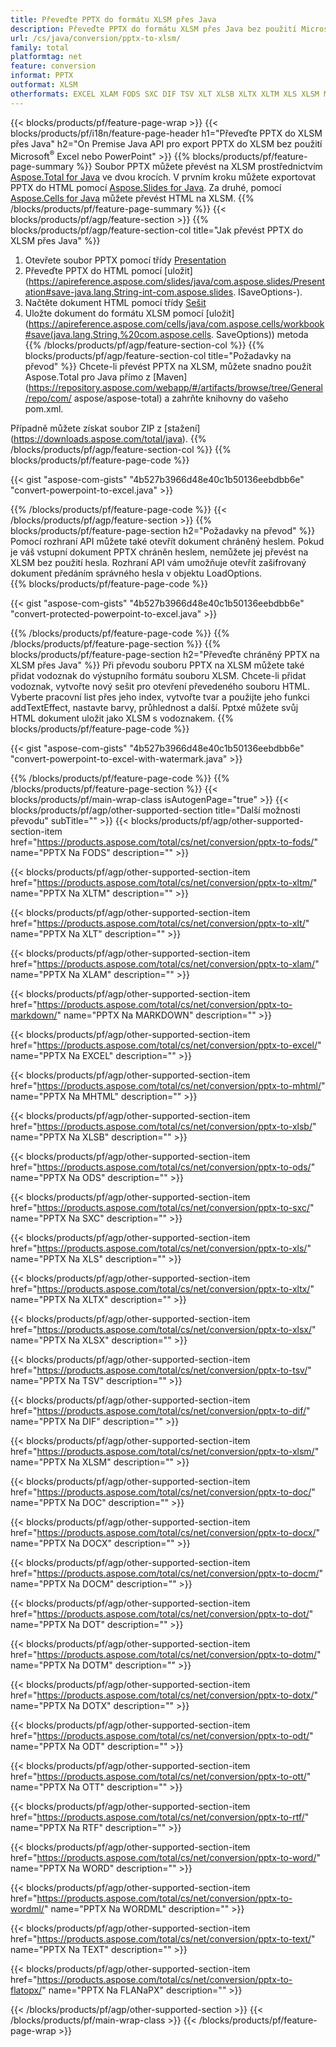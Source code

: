 ```yaml
---
title: Převeďte PPTX do formátu XLSM přes Java
description: Převeďte PPTX do formátu XLSM přes Java bez použití Microsoft Excel nebo PowerPoint
url: /cs/java/conversion/pptx-to-xlsm/
family: total
platformtag: net
feature: conversion
informat: PPTX
outformat: XLSM
otherformats: EXCEL XLAM FODS SXC DIF TSV XLT XLSB XLTX XLTM XLS XLSM MHTML ODS XLSX MARKDOWN DOC DOCX DOCM DOT DOTM DOTX ODT OTT RTF WORD WORDML TEXT FLATOPX
---
```

{{< blocks/products/pf/feature-page-wrap >}}
{{< blocks/products/pf/i18n/feature-page-header h1="Převeďte PPTX do XLSM přes Java" h2="On Premise Java API pro export PPTX do XLSM bez použití Microsoft<sup>&reg;</sup> Excel nebo PowerPoint" >}}
{{% blocks/products/pf/feature-page-summary %}}
Soubor PPTX můžete převést na XLSM prostřednictvím [Aspose.Total for Java](https://products.aspose.com/total/java/) ve dvou krocích. V prvním kroku můžete exportovat PPTX do HTML pomocí [Aspose.Slides for Java](https://products.aspose.com/slides/java/). Za druhé, pomocí [Aspose.Cells for Java](https://products.aspose.com/cells/java/) můžete převést HTML na XLSM.
{{% /blocks/products/pf/feature-page-summary  %}}
{{< blocks/products/pf/agp/feature-section >}}
{{% blocks/products/pf/agp/feature-section-col title="Jak převést PPTX do XLSM přes Java" %}}
1. Otevřete soubor PPTX pomocí třídy [Presentation](https://apireference.aspose.com/slides/java/com.aspose.slides/Presentation)
2. Převeďte PPTX do HTML pomocí [uložit](https://apireference.aspose.com/slides/java/com.aspose.slides/Presentation#save-java.lang.String-int-com.aspose.slides. ISaveOptions-).
3. Načtěte dokument HTML pomocí třídy [Sešit](https://apireference.aspose.com/cells/java/com.aspose.cells/Workbook)
4. Uložte dokument do formátu XLSM pomocí [uložit](https://apireference.aspose.com/cells/java/com.aspose.cells/workbook#save(java.lang.String,%20com.aspose.cells. SaveOptions)) metoda
{{% /blocks/products/pf/agp/feature-section-col %}}
{{% blocks/products/pf/agp/feature-section-col title="Požadavky na převod" %}}
Chcete-li převést PPTX na XLSM, můžete snadno použít Aspose.Total pro Java přímo z [Maven](https://repository.aspose.com/webapp/#/artifacts/browse/tree/General/repo/com/ aspose/aspose-total) a zahrňte knihovny do vašeho pom.xml.

Případně můžete získat soubor ZIP z [stažení] (https://downloads.aspose.com/total/java).
{{% /blocks/products/pf/agp/feature-section-col %}}
{{% blocks/products/pf/feature-page-code %}}

{{< gist "aspose-com-gists" "4b527b3966d48e40c1b50136eebdbb6e" "convert-powerpoint-to-excel.java" >}}

{{% /blocks/products/pf/feature-page-code %}}
{{< /blocks/products/pf/agp/feature-section >}}
{{% blocks/products/pf/feature-page-section  h2="Požadavky na převod" %}}
Pomocí rozhraní API můžete také otevřít dokument chráněný heslem. Pokud je váš vstupní dokument PPTX chráněn heslem, nemůžete jej převést na XLSM bez použití hesla. Rozhraní API vám umožňuje otevřít zašifrovaný dokument předáním správného hesla v objektu LoadOptions.  
{{% blocks/products/pf/feature-page-code %}}

{{< gist "aspose-com-gists" "4b527b3966d48e40c1b50136eebdbb6e" "convert-protected-powerpoint-to-excel.java" >}}
{{% /blocks/products/pf/feature-page-code  %}}
{{% /blocks/products/pf/feature-page-section %}}
{{% blocks/products/pf/feature-page-section  h2="Převeďte chráněný PPTX na XLSM přes Java" %}}
Při převodu souboru PPTX na XLSM můžete také přidat vodoznak do výstupního formátu souboru XLSM. Chcete-li přidat vodoznak, vytvořte nový sešit pro otevření převedeného souboru HTML. Vyberte pracovní list přes jeho index, vytvořte tvar a použijte jeho funkci addTextEffect, nastavte barvy, průhlednost a další. Pptxé můžete svůj HTML dokument uložit jako XLSM s vodoznakem. 
{{% blocks/products/pf/feature-page-code %}}

{{< gist "aspose-com-gists" "4b527b3966d48e40c1b50136eebdbb6e" "convert-powerpoint-to-excel-with-watermark.java" >}}
{{% /blocks/products/pf/feature-page-code  %}}
{{% /blocks/products/pf/feature-page-section %}}
{{< blocks/products/pf/main-wrap-class isAutogenPage="true" >}}
{{< blocks/products/pf/agp/other-supported-section title="Další možnosti převodu" subTitle="" >}}
{{< blocks/products/pf/agp/other-supported-section-item href="https://products.aspose.com/total/cs/net/conversion/pptx-to-fods/" name="PPTX Na FODS" description="" >}}

{{< blocks/products/pf/agp/other-supported-section-item href="https://products.aspose.com/total/cs/net/conversion/pptx-to-xltm/" name="PPTX Na XLTM" description="" >}}

{{< blocks/products/pf/agp/other-supported-section-item href="https://products.aspose.com/total/cs/net/conversion/pptx-to-xlt/" name="PPTX Na XLT" description="" >}}

{{< blocks/products/pf/agp/other-supported-section-item href="https://products.aspose.com/total/cs/net/conversion/pptx-to-xlam/" name="PPTX Na XLAM" description="" >}}

{{< blocks/products/pf/agp/other-supported-section-item href="https://products.aspose.com/total/cs/net/conversion/pptx-to-markdown/" name="PPTX Na MARKDOWN" description="" >}}

{{< blocks/products/pf/agp/other-supported-section-item href="https://products.aspose.com/total/cs/net/conversion/pptx-to-excel/" name="PPTX Na EXCEL" description="" >}}

{{< blocks/products/pf/agp/other-supported-section-item href="https://products.aspose.com/total/cs/net/conversion/pptx-to-mhtml/" name="PPTX Na MHTML" description="" >}}

{{< blocks/products/pf/agp/other-supported-section-item href="https://products.aspose.com/total/cs/net/conversion/pptx-to-xlsb/" name="PPTX Na XLSB" description="" >}}

{{< blocks/products/pf/agp/other-supported-section-item href="https://products.aspose.com/total/cs/net/conversion/pptx-to-ods/" name="PPTX Na ODS" description="" >}}

{{< blocks/products/pf/agp/other-supported-section-item href="https://products.aspose.com/total/cs/net/conversion/pptx-to-sxc/" name="PPTX Na SXC" description="" >}}

{{< blocks/products/pf/agp/other-supported-section-item href="https://products.aspose.com/total/cs/net/conversion/pptx-to-xls/" name="PPTX Na XLS" description="" >}}

{{< blocks/products/pf/agp/other-supported-section-item href="https://products.aspose.com/total/cs/net/conversion/pptx-to-xltx/" name="PPTX Na XLTX" description="" >}}

{{< blocks/products/pf/agp/other-supported-section-item href="https://products.aspose.com/total/cs/net/conversion/pptx-to-xlsx/" name="PPTX Na XLSX" description="" >}}

{{< blocks/products/pf/agp/other-supported-section-item href="https://products.aspose.com/total/cs/net/conversion/pptx-to-tsv/" name="PPTX Na TSV" description="" >}}

{{< blocks/products/pf/agp/other-supported-section-item href="https://products.aspose.com/total/cs/net/conversion/pptx-to-dif/" name="PPTX Na DIF" description="" >}}

{{< blocks/products/pf/agp/other-supported-section-item href="https://products.aspose.com/total/cs/net/conversion/pptx-to-xlsm/" name="PPTX Na XLSM" description="" >}}

{{< blocks/products/pf/agp/other-supported-section-item href="https://products.aspose.com/total/cs/net/conversion/pptx-to-doc/" name="PPTX Na DOC" description="" >}}

{{< blocks/products/pf/agp/other-supported-section-item href="https://products.aspose.com/total/cs/net/conversion/pptx-to-docx/" name="PPTX Na DOCX" description="" >}}

{{< blocks/products/pf/agp/other-supported-section-item href="https://products.aspose.com/total/cs/net/conversion/pptx-to-docm/" name="PPTX Na DOCM" description="" >}}

{{< blocks/products/pf/agp/other-supported-section-item href="https://products.aspose.com/total/cs/net/conversion/pptx-to-dot/" name="PPTX Na DOT" description="" >}}

{{< blocks/products/pf/agp/other-supported-section-item href="https://products.aspose.com/total/cs/net/conversion/pptx-to-dotm/" name="PPTX Na DOTM" description="" >}}

{{< blocks/products/pf/agp/other-supported-section-item href="https://products.aspose.com/total/cs/net/conversion/pptx-to-dotx/" name="PPTX Na DOTX" description="" >}}

{{< blocks/products/pf/agp/other-supported-section-item href="https://products.aspose.com/total/cs/net/conversion/pptx-to-odt/" name="PPTX Na ODT" description="" >}}

{{< blocks/products/pf/agp/other-supported-section-item href="https://products.aspose.com/total/cs/net/conversion/pptx-to-ott/" name="PPTX Na OTT" description="" >}}

{{< blocks/products/pf/agp/other-supported-section-item href="https://products.aspose.com/total/cs/net/conversion/pptx-to-rtf/" name="PPTX Na RTF" description="" >}}

{{< blocks/products/pf/agp/other-supported-section-item href="https://products.aspose.com/total/cs/net/conversion/pptx-to-word/" name="PPTX Na WORD" description="" >}}

{{< blocks/products/pf/agp/other-supported-section-item href="https://products.aspose.com/total/cs/net/conversion/pptx-to-wordml/" name="PPTX Na WORDML" description="" >}}

{{< blocks/products/pf/agp/other-supported-section-item href="https://products.aspose.com/total/cs/net/conversion/pptx-to-text/" name="PPTX Na TEXT" description="" >}}

{{< blocks/products/pf/agp/other-supported-section-item href="https://products.aspose.com/total/cs/net/conversion/pptx-to-flatopx/" name="PPTX Na FLANaPX" description="" >}}


{{< /blocks/products/pf/agp/other-supported-section >}}
{{< /blocks/products/pf/main-wrap-class >}}
{{< /blocks/products/pf/feature-page-wrap >}}